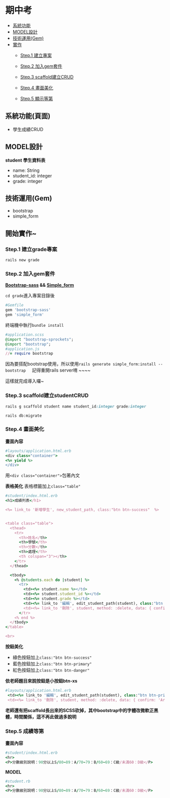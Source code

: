 # 期中考

- [系統功能](#系統功能頁面)
- [MODEL設計](#model設計)
- [技術運用(Gem)](#技術運用gem)
- [實作](#開始實作)
  - [Step.1 建立專案](#step1-建立my_store專案)
  
  - [Step.2 加入gem套件](#step2-加入gem套件)
  
  - [Step.3 scaffold建立CRUD](#step3-scaffold建立studentcrud)
  
  - [Step.4 畫面美化](#step4-畫面美化)

  - [Step.5 顯示等第](#step5-成績等第)
 

## 系統功能(頁面)
 
 
- 學生成績CRUD



## MODEL設計

**student 學生資料表**

 - name: String   
 - student_id: integer   
 - grade: integer




 

 
## 技術運用(Gem)
  - bootstrap
  - simple_form

## 開始實作~

### Step.1 建立grade專案
  `rails new grade`
  
### Step.2 加入gem套件

**[Bootstrap-sass](https://github.com/momo200e/Ruby_Rails_Notes/blob/master/Gem_Notes.md#bootstrap-sass) && [Simple_form](https://github.com/momo200e/Ruby_Rails_Notes/blob/master/Gem_Notes.md#simple_form)**


`cd grade`進入專案目錄後
```ruby
#Gemfile
gem 'bootstrap-sass'
gem 'simple_form'
``` 
終端機中執行`bundle install`

```ruby
#application.scss
@import "bootstrap-sprockets";
@import "bootstrap";
#application.js
//= require bootstrap
``` 
因為要搭配bootstrap使用，所以使用`rails generate simple_form:install --bootstrap`
    
記得重開rails server唷 ~~~~

這樣就完成導入囉~
  
### Step.3 scaffold建立studentCRUD

```ruby
rails g scaffold student name student_id:integer grade:integer
```
`rails db:migrate`


### Step.4 畫面美化
**畫面內容**
```ruby
#layouts/application.html.erb
<div class="container">
<%= yield %>  
</div>
```
用`<div class="container">`包著內文

**表格美化**
表格標籤加上`class="table"`
```ruby
#student/index.html.erb
<h1>成績列表</h1>

<%= link_to '新增學生', new_student_path, class:"btn btn-success"  %>


<table class="table">
  <thead>
    <tr>
      <th>姓名</th>
      <th>學號</th>
      <th>分數</th>
      <th>處理</th>
      <th colspan="3"></th>
    </tr>
  </thead>

  <tbody>
    <% @students.each do |student| %>
      <tr>
        <td><%= student.name %></td>
        <td><%= student.student_id %></td>
        <td><%= student.grade %></td>
        <td><%= link_to '編輯', edit_student_path(student), class:"btn btn-primary"  %></td>
        <td><%= link_to '刪除', student, method: :delete, data: { confirm: 'Are you sure?' }, class:"btn btn-danger" %></td>
      </tr>
    <% end %>
  </tbody>
</table>

<br>

```
**按鈕美化**
- 綠色按鈕加上`class:"btn btn-success"`
- 藍色按鈕加上`class:"btn btn-primary"`
- 紅色按鈕加上`class:"btn btn-danger"`

**依老師題目來說按鈕是小按鈕btn-xs**
```ruby
#layouts/application.html.erb
 <td><%= link_to '編輯', edit_student_path(student), class:"btn btn-primary"  %></td>
 <td><%= link_to '刪除', student, method: :delete, data: { confirm: 'Are you sure?' }, class:"btn btn-dange
```

**老師還有把scaffold長出來的SCSS砍掉，其中bootstrap中的字體改微軟正黑體，時間關係，這不再此做過多說明**

### Step.5 成績等第
**畫面內容**
```ruby
#student/index.html.erb
<hr>
<P>分數級別說明：90分以上S/80~89：A/70~79：B/60~69：C級/未滿60：D級</P>
```
**MODEL**
```ruby
#student.rb
<hr>
<P>分數級別說明：90分以上S/80~89：A/70~79：B/60~69：C級/未滿60：D級</P>
```
